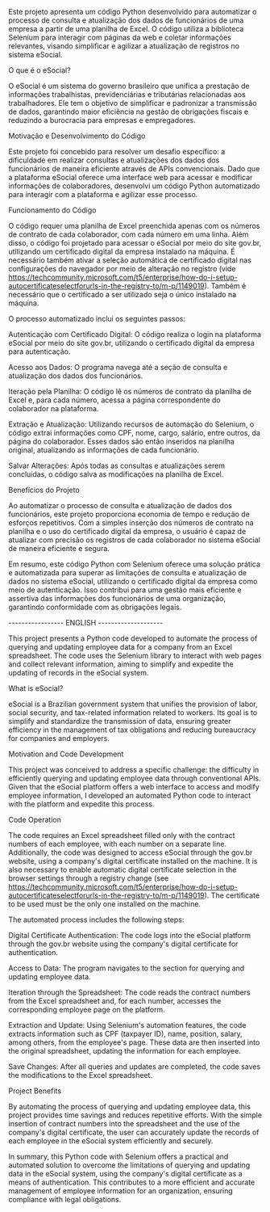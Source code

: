 Este projeto apresenta um código Python desenvolvido para automatizar o processo de consulta e atualização dos dados de funcionários de uma empresa a partir de uma planilha de Excel. O código utiliza a biblioteca Selenium para interagir com páginas da web e coletar informações relevantes, visando simplificar e agilizar a atualização de registros no sistema eSocial.

O que é o eSocial?

O eSocial é um sistema do governo brasileiro que unifica a prestação de informações trabalhistas, previdenciárias e tributárias relacionadas aos trabalhadores. Ele tem o objetivo de simplificar e padronizar a transmissão de dados, garantindo maior eficiência na gestão de obrigações fiscais e reduzindo a burocracia para empresas e empregadores.

Motivação e Desenvolvimento do Código

Este projeto foi concebido para resolver um desafio específico: a dificuldade em realizar consultas e atualizações dos dados dos funcionários de maneira eficiente através de APIs convencionais. Dado que a plataforma eSocial oferece uma interface web para acessar e modificar informações de colaboradores, desenvolvi um código Python automatizado para interagir com a plataforma e agilizar esse processo.

Funcionamento do Código

O código requer uma planilha de Excel preenchida apenas com os números de contrato de cada colaborador, com cada número em uma linha. Além disso, o código foi projetado para acessar o eSocial por meio do site gov.br, utilizando um certificado digital da empresa instalado na máquina. É necessário também ativar a seleção automática de certificado digital nas configurações do navegador por meio de alteração no registro (vide https://techcommunity.microsoft.com/t5/enterprise/how-do-i-setup-autocertificateselectforurls-in-the-registry-to/m-p/1149019). Também é necessário que o certificado a ser utilizado seja o único instalado na máquina.

O processo automatizado inclui os seguintes passos:

Autenticação com Certificado Digital: O código realiza o login na plataforma eSocial por meio do site gov.br, utilizando o certificado digital da empresa para autenticação.

Acesso aos Dados: O programa navega até a seção de consulta e atualização dos dados dos funcionários.

Iteração pela Planilha: O código lê os números de contrato da planilha de Excel e, para cada número, acessa a página correspondente do colaborador na plataforma.

Extração e Atualização: Utilizando recursos de automação do Selenium, o código extrai informações como CPF, nome, cargo, salário, entre outros, da página do colaborador. Esses dados são então inseridos na planilha original, atualizando as informações de cada funcionário.

Salvar Alterações: Após todas as consultas e atualizações serem concluídas, o código salva as modificações na planilha de Excel.

Benefícios do Projeto

Ao automatizar o processo de consulta e atualização de dados dos funcionários, este projeto proporciona economia de tempo e redução de esforços repetitivos. Com a simples inserção dos números de contrato na planilha e o uso do certificado digital da empresa, o usuário é capaz de atualizar com precisão os registros de cada colaborador no sistema eSocial de maneira eficiente e segura.

Em resumo, este código Python com Selenium oferece uma solução prática e automatizada para superar as limitações de consulta e atualização de dados no sistema eSocial, utilizando o certificado digital da empresa como meio de autenticação. Isso contribui para uma gestão mais eficiente e assertiva das informações dos funcionários de uma organização, garantindo conformidade com as obrigações legais.


----------------- ENGLISH --------------------

This project presents a Python code developed to automate the process of querying and updating employee data for a company from an Excel spreadsheet. The code uses the Selenium library to interact with web pages and collect relevant information, aiming to simplify and expedite the updating of records in the eSocial system.

What is eSocial?

eSocial is a Brazilian government system that unifies the provision of labor, social security, and tax-related information related to workers. Its goal is to simplify and standardize the transmission of data, ensuring greater efficiency in the management of tax obligations and reducing bureaucracy for companies and employers.

Motivation and Code Development

This project was conceived to address a specific challenge: the difficulty in efficiently querying and updating employee data through conventional APIs. Given that the eSocial platform offers a web interface to access and modify employee information, I developed an automated Python code to interact with the platform and expedite this process.

Code Operation

The code requires an Excel spreadsheet filled only with the contract numbers of each employee, with each number on a separate line. Additionally, the code was designed to access eSocial through the gov.br website, using a company's digital certificate installed on the machine. It is also necessary to enable automatic digital certificate selection in the browser settings through a registry change (see https://techcommunity.microsoft.com/t5/enterprise/how-do-i-setup-autocertificateselectforurls-in-the-registry-to/m-p/1149019). The certificate to be used must be the only one installed on the machine.

The automated process includes the following steps:

Digital Certificate Authentication: The code logs into the eSocial platform through the gov.br website using the company's digital certificate for authentication.

Access to Data: The program navigates to the section for querying and updating employee data.

Iteration through the Spreadsheet: The code reads the contract numbers from the Excel spreadsheet and, for each number, accesses the corresponding employee page on the platform.

Extraction and Update: Using Selenium's automation features, the code extracts information such as CPF (taxpayer ID), name, position, salary, among others, from the employee's page. These data are then inserted into the original spreadsheet, updating the information for each employee.

Save Changes: After all queries and updates are completed, the code saves the modifications to the Excel spreadsheet.

Project Benefits

By automating the process of querying and updating employee data, this project provides time savings and reduces repetitive efforts. With the simple insertion of contract numbers into the spreadsheet and the use of the company's digital certificate, the user can accurately update the records of each employee in the eSocial system efficiently and securely.

In summary, this Python code with Selenium offers a practical and automated solution to overcome the limitations of querying and updating data in the eSocial system, using the company's digital certificate as a means of authentication. This contributes to a more efficient and accurate management of employee information for an organization, ensuring compliance with legal obligations.
